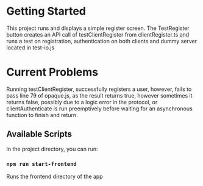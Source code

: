 # Getting Started

This project runs and displays a simple register screen. The TestRegister button creates an API call of testClientRegister from clientRegister.ts and runs a test on registration, authentication on both clients and dummy server located in test-io.js

# Current Problems

Running testClientRegister, successfully registers a user, however, fails to pass line 79 of opaque.js, as the result returns true, however sometimes it returns false, possibly due to a logic error in the protocol, or clientAuthenticate is run preemptively before waiting for an asynchronous function to finish and return.

## Available Scripts

In the project directory, you can run:

### `npm run start-frontend`

Runs the frontend directory of the app
